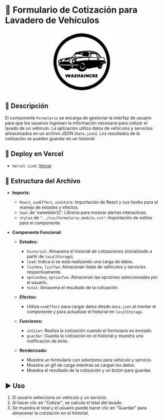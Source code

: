 # 🚗 Formulario de Cotización para Lavadero de Vehículos

<p align="center">
  <img src="./public/logo1.svg" alt="Logo de la aplicación" width="200" height="200">
</p>

## 📝 Descripción
El componente `Formulario` se encarga de gestionar la interfaz de usuario para que los usuarios ingresen la información necesaria para cotizar el lavado de un vehículo. La aplicación utiliza datos de vehículos y servicios almacenados en un archivo JSON (`data.json`). Los resultados de la cotización se pueden guardar en un historial.

## 🚀 Deploy en Vercel
- `Vercel Link`: <a target="_blank" href="https://cotizador-react-final-untref.vercel.app/">Vercel</a>

## 📁 Estructura del Archivo
- **Imports:**
  - `React`, `useEffect`, `useState`: Importación de React y sus hooks para el manejo de estados y efectos.
  - `Swal` de 'sweetalert2': Librería para mostrar alertas interactivas.
  - `styles` de `"../css/Formulario.module.css"`: Importación de estilos para el componente.

- **Componente Funcional:**
  - **Estados:**
    - `historial`: Almacena el historial de cotizaciones (inicializado a partir de `localStorage`).
    - `load`: Indica si se está realizando una carga de datos.
    - `listOne`, `listTwo`: Almacenan listas de vehículos y servicios respectivamente.
    - `optionOne`, `optionTwo`: Almacenan las opciones seleccionadas por el usuario.
    - `total`: Almacena el resultado de la cotización.

  - **Efectos:**
    - Utiliza `useEffect` para cargar datos desde `data.json` al montar el componente y para actualizar el historial en `localStorage`.

  - **Funciones:**
    - `cotizar`: Realiza la cotización cuando el formulario es enviado.
    - `guardar`: Guarda la cotización en el historial y muestra una notificación de éxito.

  - **Renderizado:**
    - Muestra un formulario con selectores para vehículo y servicio.
    - Muestra un gif de carga mientras se cargan los datos.
    - Muestra el resultado de la cotización y un botón para guardar.

## ▶️ Uso
1. El usuario selecciona un vehículo y un servicio.
2. Al hacer clic en "Cotizar", se calcula el total del lavado.
3. Se muestra el total y el usuario puede hacer clic en "Guardar" para almacenar la cotización en el historial.
